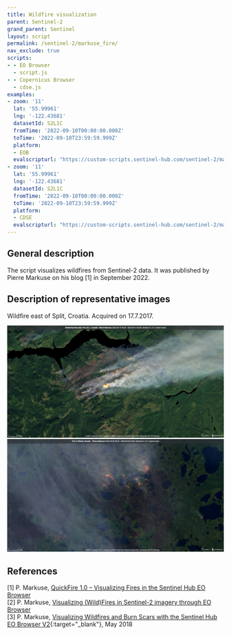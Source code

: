 ```yaml
---
title: Wildfire visualization
parent: Sentinel-2
grand_parent: Sentinel
layout: script
permalink: /sentinel-2/markuse_fire/
nav_exclude: true
scripts:
- - EO Browser
  - script.js
- - Copernicus Browser
  - cdse.js
examples:
- zoom: '11'
  lat: '55.99961'
  lng: '-122.43681'
  datasetId: S2L1C
  fromTime: '2022-09-10T00:00:00.000Z'
  toTime: '2022-09-10T23:59:59.999Z'
  platform:
  - EOB
  evalscripturl: "https://custom-scripts.sentinel-hub.com/sentinel-2/markuse_fire/script.js"
- zoom: '11'
  lat: '55.99961'
  lng: '-122.43681'
  datasetId: S2L1C
  fromTime: '2022-09-10T00:00:00.000Z'
  toTime: '2022-09-10T23:59:59.999Z'
  platform:
  - CDSE
  evalscripturl: "https://custom-scripts.sentinel-hub.com/sentinel-2/markuse_fire/cdse.js"
---
```


## General description
The script visualizes wildfires from Sentinel-2 data. It was published by Pierre Markuse on his blog [1] in September 2022.

## Description of representative images

Wildfire east of Split, Croatia. Acquired on 17.7.2017.

![Battleship Fire, Canada.](fig/2022-09-10-Battleship_Mountan_Fire.png)  
![Fires in Sibiria, Russia.](fig/2020-06-28-Sibiria_fires.jpg)

## References
[1] P. Markuse, <a href="https://web.archive.org/web/20230709082534/https://pierre-markuse.net/2022/09/21/quickfire-1-0-visualizing-fires-in-the-sentinel-hub-eo-browser/" target="_blank">QuickFire 1.0 – Visualizing Fires in the Sentinel Hub EO Browser</a>  
[2] P. Markuse, <a href="https://web.archive.org/web/20230206114533/https://pierre-markuse.net/2017/08/07/visualizing-wildfires-sentinel-2-imagery-eo-browser/" target="_blank">Visualizing (Wild)Fires in Sentinel-2 imagery through EO Browser</a>  
[3] P. Markuse, [Visualizing Wildfires and Burn Scars with the Sentinel Hub EO Browser V2](https://github.com/sentinel-hub/custom-scripts/blob/master/sentinel-2/markuse_fire/script.js){:target="_blank"}, May 2018
